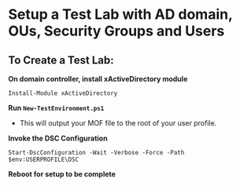 # Setup a Test Lab with AD domain, OUs, Security Groups and Users

## To Create a Test Lab:

**On domain controller, install xActiveDirectory module**

```
Install-Module xActiveDirectory
```

**Run `New-TestEnvironment.ps1`**

* This will output your MOF file to the root of your user profile.

**Invoke the DSC Configuration**

```
Start-DscConfiguration -Wait -Verbose -Force -Path $env:USERPROFILE\DSC
```

**Reboot for setup to be complete**